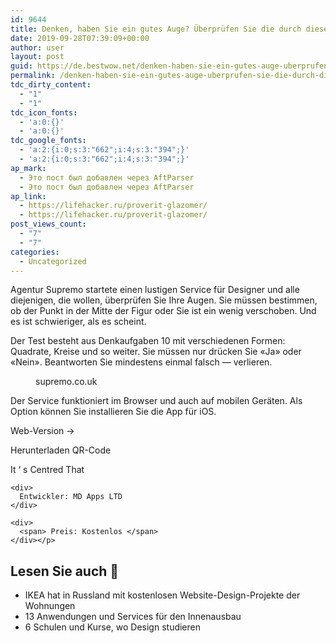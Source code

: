 ```yaml
---
id: 9644
title: Denken, haben Sie ein gutes Auge? Überprüfen Sie die durch diesen Service
date: 2019-09-28T07:39:09+00:00
author: user
layout: post
guid: https://de.bestwow.net/denken-haben-sie-ein-gutes-auge-uberprufen-sie-die-durch-diesen-service/
permalink: /denken-haben-sie-ein-gutes-auge-uberprufen-sie-die-durch-diesen-service/
tdc_dirty_content:
  - "1"
  - "1"
tdc_icon_fonts:
  - 'a:0:{}'
  - 'a:0:{}'
tdc_google_fonts:
  - 'a:2:{i:0;s:3:"662";i:4;s:3:"394";}'
  - 'a:2:{i:0;s:3:"662";i:4;s:3:"394";}'
ap_mark:
  - Это пост был добавлен через AftParser
  - Это пост был добавлен через AftParser
ap_link:
  - https://lifehacker.ru/proverit-glazomer/
  - https://lifehacker.ru/proverit-glazomer/
post_views_count:
  - "7"
  - "7"
categories:
  - Uncategorized
---
```

Agentur Supremo startete einen lustigen Service für Designer und alle diejenigen, die wollen, überprüfen Sie Ihre Augen. Sie müssen bestimmen, ob der Punkt in der Mitte der Figur oder Sie ist ein wenig verschoben. Und es ist schwieriger, als es scheint.

Der Test besteht aus Denkaufgaben 10 mit verschiedenen Formen: Quadrate, Kreise und so weiter. Sie müssen nur drücken Sie «Ja» oder «Nein». Beantworten Sie mindestens einmal falsch — verlieren.<figure><figcaption>supremo.co.uk</figcaption></figure> 

Der Service funktioniert im Browser und auch auf mobilen Geräten. Als Option können Sie installieren Sie die App für iOS.

Web-Version →

<div>
  <div>
  </div>
  
  <div>
  </div>
  
  <div>
    <div>
      Herunterladen <span>QR-Code </span>
    </div></p>
  </div>
  
  <div>
    <div>
      It &#8216; s Centred That
    </div>
    
    <div>
      Entwickler: MD Apps LTD
    </div>
    
    <div>
      <span> Preis: Kostenlos </span>
    </div></p>
  </div></p>
</div>

<div>
  <h2 class="read-also__title">
    <span>Lesen Sie auch</span> <span>🧐 </span>
  </h2>
  
  <ul class="read-also__list">
    <li>
      IKEA hat in Russland mit kostenlosen Website-Design-Projekte der Wohnungen
    </li>
    <li>
      13 Anwendungen und Services für den Innenausbau
    </li>
    <li>
      6 Schulen und Kurse, wo Design studieren
    </li>
  </ul>
</div>